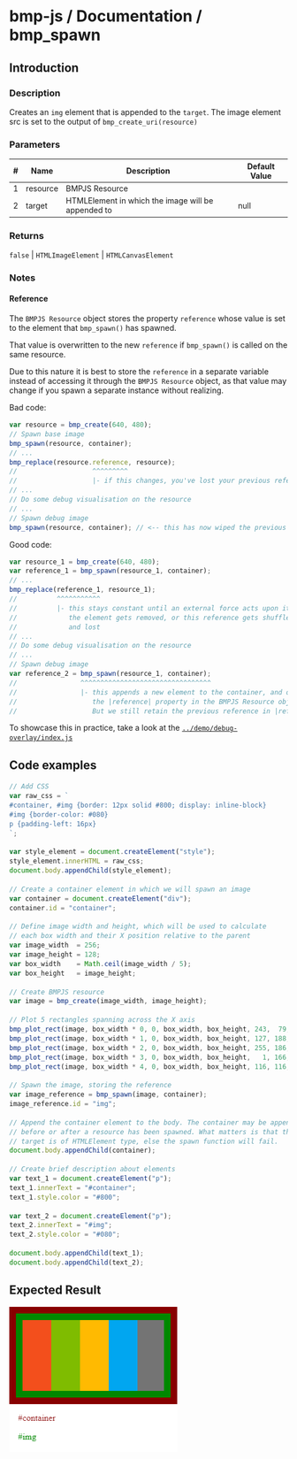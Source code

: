 # bmp-js / Documentation / bmp_spawn
## Introduction

### Description

Creates an `img` element that is appended to the `target`. The image element src is set to the output of `bmp_create_uri(resource)`

### Parameters

|#|Name|Description|Default Value|
|-|-|-|-|
|1|resource|BMPJS Resource||
|2|target|HTMLElement in which the image will be appended to|null|

### Returns
`false` | `HTMLImageElement` | `HTMLCanvasElement`

### Notes
#### Reference

The `BMPJS Resource` object stores the property `reference` whose value is set to the element that `bmp_spawn()` has spawned.

That value is overwritten to the new `reference` if `bmp_spawn()` is called on the same resource.

Due to this nature it is best to store the `reference` in a separate variable instead of accessing it through the `BMPJS Resource` object, as that value may change if you spawn a separate instance without realizing.

Bad code:
```js
var resource = bmp_create(640, 480);
// Spawn base image
bmp_spawn(resource, container);
// ...
bmp_replace(resource.reference, resource);
//                   ^^^^^^^^^
//                   |- if this changes, you've lost your previous reference
// ...
// Do some debug visualisation on the resource
// ...
// Spawn debug image
bmp_spawn(resource, container); // <-- this has now wiped the previous reference
```

Good code:
```js
var resource_1 = bmp_create(640, 480);
var reference_1 = bmp_spawn(resource_1, container);
// ...
bmp_replace(reference_1, resource_1);
//          ^^^^^^^^^^^
//          |- this stays constant until an external force acts upon it like
//             the element gets removed, or this reference gets shuffled around
//             and lost
// ...
// Do some debug visualisation on the resource
// ...
// Spawn debug image
var reference_2 = bmp_spawn(resource_1, container);
//                ^^^^^^^^^^^^^^^^^^^^^^^^^^^^^^^^^
//                |- this appends a new element to the container, and overwrites
//                   the |reference| property in the BMPJS Resource object.
//                   But we still retain the previous reference in |reference_1|
```

To showcase this in practice, take a look at the [`../demo/debug-overlay/index.js`](../demo/debug-overlay/index.js)

## Code examples

```js
// Add CSS
var raw_css = `
#container, #img {border: 12px solid #800; display: inline-block}
#img {border-color: #080}
p {padding-left: 16px}
`;

var style_element = document.createElement("style");
style_element.innerHTML = raw_css;
document.body.appendChild(style_element);

// Create a container element in which we will spawn an image
var container = document.createElement("div");
container.id = "container";

// Define image width and height, which will be used to calculate
// each box width and their X position relative to the parent
var image_width  = 256;
var image_height = 128;
var box_width    = Math.ceil(image_width / 5);
var box_height   = image_height;

// Create BMPJS resource
var image = bmp_create(image_width, image_height);

// Plot 5 rectangles spanning across the X axis
bmp_plot_rect(image, box_width * 0, 0, box_width, box_height, 243,  79,  28, true);
bmp_plot_rect(image, box_width * 1, 0, box_width, box_height, 127, 188,   0, true);
bmp_plot_rect(image, box_width * 2, 0, box_width, box_height, 255, 186,   1, true);
bmp_plot_rect(image, box_width * 3, 0, box_width, box_height,   1, 166, 240, true);
bmp_plot_rect(image, box_width * 4, 0, box_width, box_height, 116, 116, 116, true);

// Spawn the image, storing the reference
var image_reference = bmp_spawn(image, container);
image_reference.id = "img";

// Append the container element to the body. The container may be appended
// before or after a resource has been spawned. What matters is that the
// target is of HTMLElement type, else the spawn function will fail.
document.body.appendChild(container);

// Create brief description about elements
var text_1 = document.createElement("p");
text_1.innerText = "#container";
text_1.style.color = "#800";

var text_2 = document.createElement("p");
text_2.innerText = "#img";
text_2.style.color = "#080";

document.body.appendChild(text_1);
document.body.appendChild(text_2);
```

## Expected Result

![expected-result](./img/010.png)
